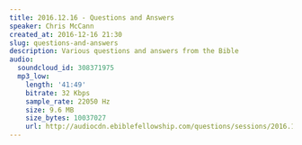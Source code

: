 ```yaml
---
title: 2016.12.16 - Questions and Answers
speaker: Chris McCann
created_at: 2016-12-16 21:30
slug: questions-and-answers
description: Various questions and answers from the Bible
audio:
  soundcloud_id: 308371975
  mp3_low:
    length: '41:49'
    bitrate: 32 Kbps
    sample_rate: 22050 Hz
    size: 9.6 MB
    size_bytes: 10037027
    url: http://audiocdn.ebiblefellowship.com/questions/sessions/2016.12.16_McCann_-_Questions_and_Answers.mp3
---
```

